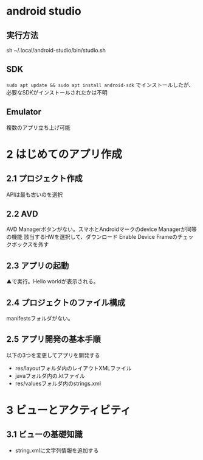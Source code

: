 # android studio
## 実行方法
sh ~/.local/android-studio/bin/studio.sh
## SDK
``` sudo apt update && sudo apt install android-sdk ```
でインストールしたが、必要なSDKがインストールされたかは不明
## Emulator 
複数のアプリ立ち上げ可能
# 2 はじめてのアプリ作成
## 2.1 プロジェクト作成
APIは最も古いのを選択
## 2.2 AVD
AVD Managerボタンがない。スマホとAndroidマークのdevice Managerが同等の機能
該当するHWを選択して、ダウンロード
Enable Device Frameのチェックボックスを外す
## 2.3 アプリの起動
▲で実行。Hello worldが表示される。
## 2.4 プロジェクトのファイル構成
manifestsフォルダがない。
## 2.5 アプリ開発の基本手順
以下の3つを変更してアプリを開発する
- res/layoutフォルダ内のレイアウトXMLファイル
- javaフォルダ内の.ktファイル
- res/valuesフォルダ内のstrings.xml

# 3 ビューとアクティビティ
## 3.1 ビューの基礎知識
- string.xmlに文字列情報を追加する